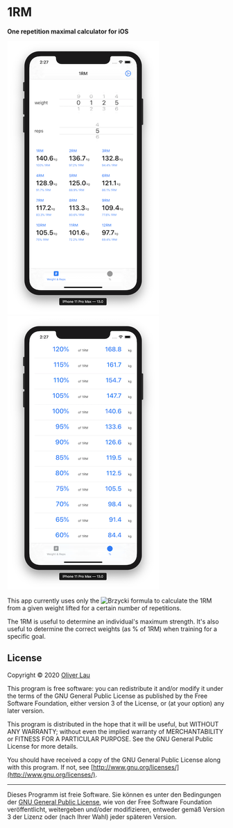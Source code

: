#  1RM

__One repetition maximal calculator for iOS__

![Main screen](1rm-main.png) ![Percentages screen](percentages.png)

This app currently uses only the ![Brzycki formula](https://en.wikipedia.org/wiki/One-repetition_maximum#Brzycki) to calculate the 1RM from a given weight lifted for a certain number of repetitions.

The 1RM is useful to determine an individual's maximum strength. It's also useful to determine the correct weights (as % of 1RM) when training for a specific goal. 

## License

Copyright &copy; 2020 [Oliver Lau](mailto:oliver@ersatzworld.net)

This program is free software: you can redistribute it and/or modify it under the terms of the GNU General Public License as published by the Free Software Foundation, either version 3 of the License, or (at your option) any later version.

This program is distributed in the hope that it will be useful, but WITHOUT ANY WARRANTY; without even the implied warranty of MERCHANTABILITY or FITNESS FOR A PARTICULAR PURPOSE.  See the GNU General Public License for more details.

You should have received a copy of the GNU General Public License along with this program. If not, see [http://www.gnu.org/licenses/](http://www.gnu.org/licenses/).

---

Dieses Programm ist freie Software. Sie können es unter den Bedingungen der [GNU General Public License](http://www.gnu.org/licenses/gpl-3.0), wie von der Free Software Foundation veröffentlicht, weitergeben und/oder modifizieren, entweder gemäß Version 3 der Lizenz oder (nach Ihrer Wahl) jeder späteren Version.


